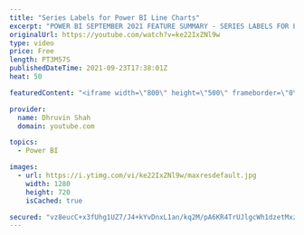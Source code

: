 ```yaml
---
title: "Series Labels for Power BI Line Charts"
excerpt: "POWER BI SEPTEMBER 2021 FEATURE SUMMARY - SERIES LABELS FOR LINE CHARTS   Welcome to Power BI Desktop September 2021 feature summary. During this video, we will learn how we can add Series labels for the Line chart in Power BI. The steps are very simple and easy.  First, turn on the label for the series."
originalUrl: https://youtube.com/watch?v=ke22IxZNl9w
type: video
price: Free
length: PT3M57S
publishedDateTime: 2021-09-23T17:38:01Z
heat: 50

featuredContent: "<iframe width=\"800\" height=\"500\" frameborder=\"0\" src=\"https://www.youtube.com/embed/ke22IxZNl9w\" allow=\"accelerometer; autoplay; encrypted-media; gyroscope; picture-in-picture\" allowfullscreen></iframe>"

provider:
  name: Dhruvin Shah
  domain: youtube.com

topics:
  - Power BI

images:
  - url: https://i.ytimg.com/vi/ke22IxZNl9w/maxresdefault.jpg
    width: 1280
    height: 720
    isCached: true

secured: "vz8eucC+x3fUhg1UZ7/J4+kYvDnxL1an/kq2M/pA6KR4TrUJlgcWh1dzetMxzM3wtIa9J/lMYHa6YJlV2NhfRgY7U9HiNw1wcIRTrxaOTttV3FdJhe6aCJ2f80oJyGxieWshYcFAJP3gJsNl+FhRWgDZaQYxc2Hik+M6jES2t3J6f6LSHvS0cD8vhcZNKzNs42iSjxDAhoUO96qXI4haxUuwxoES5sX7nzTonX+tnPX/hrDviXsFeV1iC/2dKFnKU2sZmkACfjKI27r9KDXyTlXA59ARS6RhIsga3aDYSRwopTnKqxBUS9eqFxtdfdrZLlKLmoCwyrH3Z65SYKFkf5Qn7bB8LVCAreyzvXpyrSvrkChQO4iRmIC2ljqG8zmuqjxKPvlbUvibVtRGq1yTAP/3dKmgPrkl2QpDQjqPOMg=;q41cKOWu3Sg54/AgT5DPmA=="
---
```


